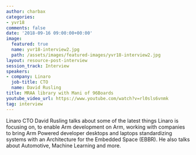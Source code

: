 ```yaml
---
author: charbax
categories:
- yvr18
comments: false
date: '2018-09-16 09:00:00+00:00'
image:
  featured: true
  name: yvr18-interview2.jpg
  path: /assets/images/featured-images/yvr18-interview2.jpg
layout: resource-post-interview
session_track: Interview
speakers:
- company: Linaro
  job-title: CTO
  name: David Rusling
title: MRAA library with Mani of 96Boards
youtube_video_url: https://www.youtube.com/watch?v=rl0sls6vnmk
tag: interview
---
```

Linaro CTO David Rusling talks about some of the latest things Linaro is focusing on, to enable Arm development on Arm, working with companies to bring Arm Powered developer desktops and laptops standardizing systems with an Architecture for the Embedded Space (EBBR). He also talks about Automotive, Machine Learning and more.